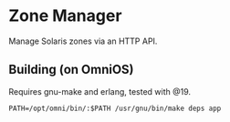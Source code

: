 # Zone Manager

Manage Solaris zones via an HTTP API.


## Building (on OmniOS)

Requires gnu-make and erlang, tested with @19.
```
PATH=/opt/omni/bin/:$PATH /usr/gnu/bin/make deps app
```
